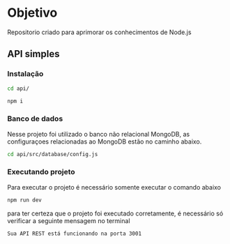 # Objetivo

Repositorio criado para aprimorar os conhecimentos de Node.js

## API simples

### Instalação
```bash
cd api/

npm i
```

### Banco de dados 

Nesse projeto foi utilizado o banco não relacional MongoDB, as configuraçoes relacionadas ao MongoDB estão no caminho abaixo.

```bash
cd api/src/database/config.js
```

### Executando projeto

Para executar o projeto é necessário somente executar o comando abaixo

```bash
npm run dev
```

para ter certeza que o projeto foi executado corretamente, é necessário só verificar a seguinte mensagem no terminal

```bash
Sua API REST está funcionando na porta 3001



